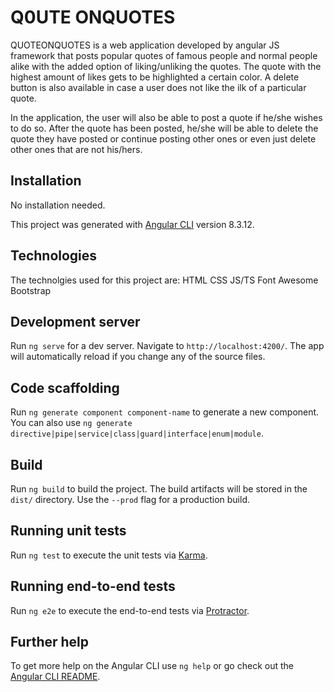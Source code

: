 # Q0UTE ONQUOTES
QUOTEONQUOTES is a web application developed by angular JS  framework that posts popular quotes of famous people and normal people alike with the added option of liking/unliking the quotes. The quote with the highest amount of likes gets to be highlighted a certain color. A delete button is also available in case a user does not like the ilk of a particular quote.

In the application, the user will also be able to post a quote if he/she wishes to do so. After the quote has been posted, he/she will be able to delete the quote they have posted or continue posting other ones or even just delete other ones that are not his/hers.

## Installation
No installation needed.

This project was generated with [Angular CLI](https://github.com/angular/angular-cli) version 8.3.12.

## Technologies
The technolgies used for this project are:
HTML
CSS
JS/TS
Font Awesome
Bootstrap

## Development server

Run `ng serve` for a dev server. Navigate to `http://localhost:4200/`. The app will automatically reload if you change any of the source files.

## Code scaffolding

Run `ng generate component component-name` to generate a new component. You can also use `ng generate directive|pipe|service|class|guard|interface|enum|module`.

## Build

Run `ng build` to build the project. The build artifacts will be stored in the `dist/` directory. Use the `--prod` flag for a production build.

## Running unit tests

Run `ng test` to execute the unit tests via [Karma](https://karma-runner.github.io).

## Running end-to-end tests

Run `ng e2e` to execute the end-to-end tests via [Protractor](http://www.protractortest.org/).

## Further help

To get more help on the Angular CLI use `ng help` or go check out the [Angular CLI README](https://github.com/angular/angular-cli/blob/master/README.md).
